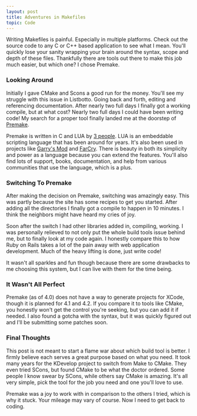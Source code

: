 ```yaml
---
layout: post
title: Adventures in Makefiles
topic: Code
---
```


Writing Makefiles is painful.  Especially in multiple platforms.  Check out the source code to any C or C++ based application to see what I mean.  You'll quickly lose your sanity wrapping your brain around the syntax, scope and depth of these files.  Thankfully there are tools out there to make this job much easier, but which one?  I chose Premake.

### Looking Around

Initially I gave CMake and Scons a good run for the money.  You'll see my struggle with this issue in Listbotto.  Going back and forth, editing and referencing documentation.  After nearly two full days I finally got a working compile, but at what cost?  Nearly two full days I could have been writing code!  My search for a proper tool finally landed me at the doorstep of [Premake](http://industriousone.com/premake). 

Premake is written in C and LUA by [3 people](http://sourceforge.net/project/memberlist.php?group_id=71616). LUA is an embeddable scripting language that has been around for years.  It's also been used in projects like [Garry's Mod](http://www.garrysmod.com/) and [FarCry](http://www.farcrygame.com/).  There is beauty in both its simplicity and power as a language because you can extend the features.  You'll also find lots of support, books, documentation, and help from various communities that use the language, which is a plus.

### Switching To Premake

After making the decision on Premake, switching was amazingly easy.  This was partly because the site has some recipes to get you started.  After adding all the directories I finally got a compile to happen in 10 minutes.  I think the neighbors might have heard my cries of joy.

Soon after the switch I had other libraries added in, compiling, working.  I was personally relieved to not only put the whole build tools issue behind me, but to finally look at my code again.  I honestly compare this to how Ruby on Rails takes a lot of the pain away with web application development.  Much of the heavy lifting is done, just write code! 

It wasn't all sparkles and fun though because there are some drawbacks to me choosing this system, but I can live with them for the time being.

### It Wasn't All Perfect

Premake (as of 4.0) does not have a way to generate projects for XCode, though it is planned for 4.1 and 4.2.  If you compare it to tools like CMake, you honestly won't get the control you're seeking, but you can add it if needed.  I also found a gotcha with the syntax, but it was quickly figured out and I'll be submitting some patches soon.

### Final Thoughts

This post is not meant to start a flame war about which build tool is better.  I firmly believe each serves a great purpose based on what you need.  It took many years for the KDevelop project to switch from Make to CMake.  They even tried SCons, but found CMake to be what the doctor ordered.  Some people I know swear by SCons, while others say CMake is amazing. It's all very simple, pick the tool for the job you need and one you'll love to use.  

Premake was a joy to work with in comparison to the others I tried, which is why it stuck.  Your mileage may vary of course.  Now I need to get back to coding.